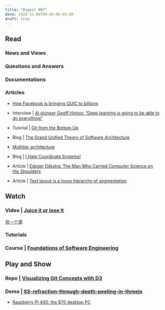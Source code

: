 ```yaml
---
title: "Digest 007"
date: 2020-11-06T09:46:06-05:00
draft: true
---
```


## Read

### News and Views

### Questions and Answers

### Documentations

### Articles

- [How Facebook is bringing QUIC to billions](https://engineering.fb.com/2020/10/21/networking-traffic/how-facebook-is-bringing-quic-to-billions/)

- Interview | [AI pioneer Geoff Hinton: “Deep learning is going to be able to do everything”](https://www.technologyreview.com/2020/11/03/1011616/ai-godfather-geoffrey-hinton-deep-learning-will-do-everything/amp/)

- Tutorial | [Git from the Bottom Up](https://jwiegley.github.io/git-from-the-bottom-up/)

- Blog | [The Grand Unified Theory of Software Architecture](https://danuker.go.ro/the-grand-unified-theory-of-software-architecture.html?utm_source=hackernewsletter&utm_medium=email&utm_term=code)

- [Multitier architecture](https://en.wikipedia.org/wiki/Multitier_architecture)

- Blog | [I Hate Coordinate Systems!](https://ihatecoordinatesystems.com/?utm_source=hackernewsletter&utm_medium=email&utm_term=learn)

- Article | [Edsger Dijkstra: The Man Who Carried Computer Science on His Shoulders](https://inference-review.com/article/the-man-who-carried-computer-science-on-his-shoulders?utm_source=hackernewsletter&utm_medium=email&utm_term=books)

- Article | [Text layout is a loose hierarchy of segmentation](https://raphlinus.github.io/text/2020/10/26/text-layout.html?utm_source=hackernewsletter&utm_medium=email&utm_term=learn)

## Watch

### Video | [Juice it or lose it](https://www.youtube.com/watch?v=Fy0aCDmgnxg)

[另一个源](https://www.gdcvault.com/play/1016487/Juice-It-or-Lose)


### Tutorials

### Course | [Foundations of Software Engineering](https://cmu-313.github.io/?utm_source=hackernewsletter&utm_medium=email&utm_term=learn)

## Play and Show

### Repo | [Visualizing Git Concepts with D3](https://onlywei.github.io/explain-git-with-d3/)

### Demo | [SS-refraction-through-depth-peeling-in-threejs](https://github.com/Domenicobrz/SS-refraction-through-depth-peeling-in-threejs)

- [Raspberry Pi 400: the $70 desktop PC](https://www.raspberrypi.org/blog/raspberry-pi-400-the-70-desktop-pc/?utm_source=hackernewsletter&utm_medium=email&utm_term=fav)
